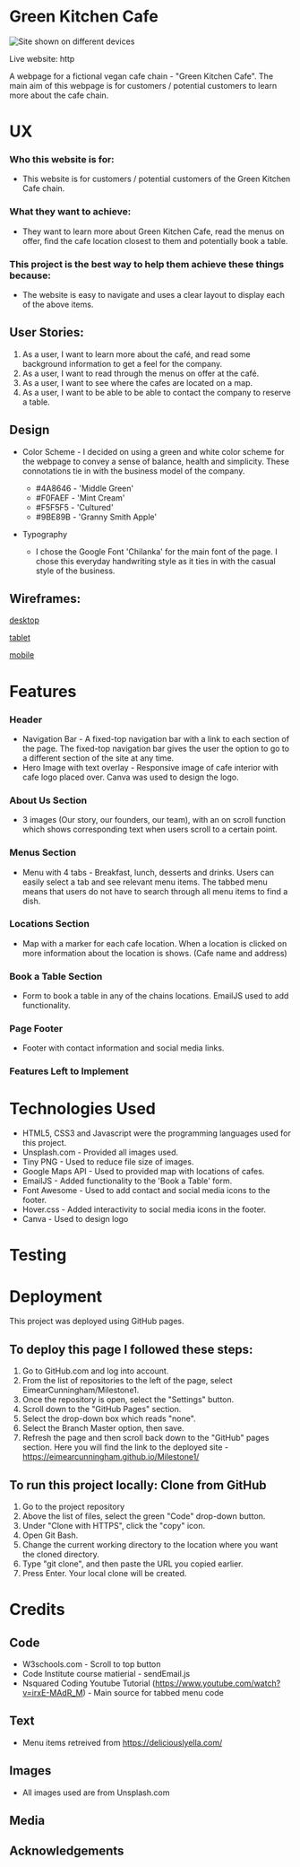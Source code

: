 # Green Kitchen Cafe
![Site shown on different devices]()

Live website: http

A webpage for a fictional vegan cafe chain - "Green Kitchen Cafe". The main aim of this webpage is for customers / potential customers to learn more about the cafe chain.
 
# UX
 
### Who this website is for:
* This website is for customers / potential customers of the Green Kitchen Cafe chain.

### What they want to achieve:
* They want to learn more about Green Kitchen Cafe, read the menus on offer, find the cafe location closest to them and potentially book a table.

### This project is the best way to help them achieve these things because:
* The website is easy to navigate and uses a clear layout to display each of the above items.


## User Stories:
1.	As a user, I want to learn more about the café, and read some background information to get a feel for the company.
2.	As a user, I want to read through the menus on offer at the café.
3.	As a user, I want to see where the cafes are located on a map.
4.	As a user, I want to be able to be able to contact the company to reserve a table.


## Design 
- Color Scheme - I decided on using a green and white color scheme for the webpage to convey a sense of balance, health and simplicity. These connotations tie in with the business model of the company.
    - #4A8646 - 'Middle Green'  
    - #F0FAEF - 'Mint Cream'
    - #F5F5F5 - 'Cultured'
    - #9BE89B - 'Granny Smith Apple' 

- Typography 
    - I chose the Google Font 'Chilanka' for the main font of the page. I chose this everyday handwriting style as it ties in with the casual style of the business. 

## Wireframes:
[desktop]()

[tablet]()

[mobile]()

# Features
### Header
* Navigation Bar - A fixed-top navigation bar with a link to each section of the page. The fixed-top navigation bar gives the user the option to go to a different section of the site at any time.
* Hero Image with text overlay - Responsive image of cafe interior with cafe logo placed over. Canva was used to design the logo.

### About Us Section 
* 3 images (Our story, our founders, our team), with an on scroll function which shows corresponding text when users scroll to a certain point.

### Menus Section
* Menu with 4 tabs - Breakfast, lunch, desserts and drinks. Users can easily select a tab and see relevant menu items. The tabbed menu means that users do not have to search through all menu items to find a dish. 

### Locations Section
* Map with a marker for each cafe location. When a location is clicked on more information about the location is shows. (Cafe name and address)

### Book a Table Section
* Form to book a table in any of the chains locations. EmailJS used to add functionality. 

### Page Footer
* Footer with contact information and social media links. 

### Features Left to Implement


# Technologies Used
* HTML5, CSS3 and Javascript were the programming languages used for this project.
* Unsplash.com - Provided all images used.
* Tiny PNG - Used to reduce file size of images.
* Google Maps API - Used to provided map with locations of cafes.
* EmailJS - Added functionality to the 'Book a Table' form. 
* Font Awesome - Used to add contact and social media icons to the footer.
* Hover.css - Added interactivity to social media icons in the footer.
* Canva - Used to design logo
# Testing


# Deployment
This project was deployed using GitHub pages.

## To deploy this page I followed these steps:
1. Go to GitHub.com and log into account.
2. From the list of repositories to the left of the page, select EimearCunningham/Milestone1.
3. Once the repository is open, select the "Settings" button.
4. Scroll down to the "GitHub Pages" section.
5. Select the drop-down box which reads "none".
6. Select the Branch Master option, then save.
7. Refresh the page and then scroll back down to the "GitHub" pages section. Here you will find the link to the deployed site - https://eimearcunningham.github.io/Milestone1/

## To run this project locally: Clone from GitHub
1. Go to the project repository
2. Above the list of files, select the green "Code" drop-down button.
3. Under "Clone with HTTPS", click the "copy" icon.
4. Open Git Bash.
5. Change the current working directory to the location where you want the cloned directory.
6. Type "git clone", and then paste the URL you copied earlier.
7. Press Enter. Your local clone will be created.

# Credits

## Code
* W3schools.com - Scroll to top button
* Code Institute course matierial - sendEmail.js
* Nsquared Coding Youtube Tutorial (https://www.youtube.com/watch?v=irxE-MAdR_M) - Main source for tabbed menu code
## Text
* Menu items retreived from https://deliciouslyella.com/
## Images
* All images used are from Unsplash.com
## Media
## Acknowledgements

